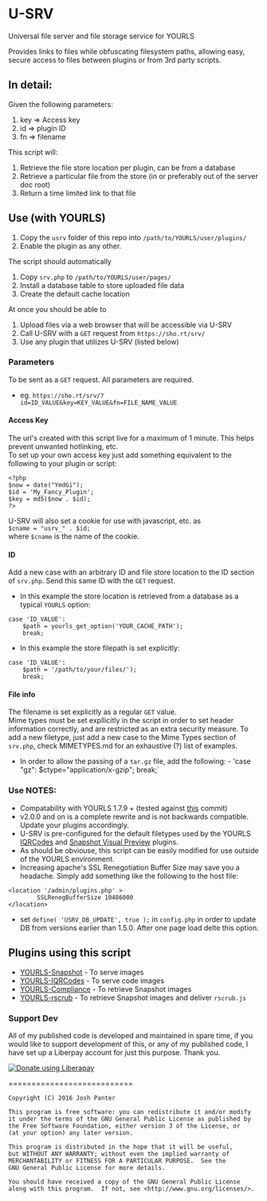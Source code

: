 # U-SRV
Universal file server and file storage service for YOURLS

Provides links to files while obfuscating filesystem paths, allowing easy, secure access to files between plugins or from 3rd party scripts.

## In detail:
Given the following parameters:

1. key => Access key
2. id  => plugin ID
3. fn  => filename

This script will:

1. Retrieve the file store location per plugin, can be from a database
2. Retrieve a particular file from the store (in or preferably out of the server doc root)
3. Return a time limited link to that file

## Use (with YOURLS)
1. Copy the `usrv` folder of this repo into `/path/to/YOURLS/user/plugins/`
2. Enable the plugin as any other.

The script should automatically
1. Copy  `srv.php` to `/path/to/YOURLS/user/pages/`
2. Install a database table to store uploaded file data
3. Create the default cache location

At once you should be able to
1. Upload files via a web browser that will be accessible via U-SRV
2. Call U-SRV with a `GET` request from `https://sho.rt/srv/`
3. Use any plugin that utilizes U-SRV (listed below)

### Parameters
To be sent as a `GET` request. All parameters are required.
  - eg. `https://sho.rt/srv/?id=ID_VALUE&key=KEY_VALUE&fn=FILE_NAME_VALUE`

#### Access Key
The url's created with this script live for a maximum of 1 minute. This helps prevent unwanted hotlinking, etc.  
To set up your own access key just add something equivalent to the following to your plugin or script:

```
<?php
$now = date("YmdGi");
$id = 'My_Fancy_Plugin';
$key = md5($now . $id);
?>
```
U-SRV will also set a cookie for use with javascript, etc. as  
`$cname = "usrv_" . $id;`  
where `$cname` is the name of the cookie.

#### ID
Add a new case with an arbitrary ID and file store location to the ID section of `srv.php`. Send this same ID with the `GET` request.

* In this example the store location is retrieved from a database as a typical `YOURLS` option:
```
case 'ID_VALUE':
	$path = yourls_get_option('YOUR_CACHE_PATH');
	break;
```
* In this example the store filepath is set explicitly:
```
case 'ID_VALUE':
	$path = '/path/to/your/files/');
	break;
```

#### File info
The filename is set explicitly as a regular `GET` value.  
Mime types must be set expllicitly in the script in order to set header information correctly, and are restricted as an extra security measure. 
To add a new filetype, just add a new case to the Mime Types section of `srv.php`, check MIMETYPES.md for an exhaustive (?) list of examples.
* In order to allow the passing of a `tar.gz` file, add the following:
		- 'case "gz": $ctype="application/x-gzip"; break;`

### Use NOTES:
* Compatability with YOURLS 1.7.9 + (tested against [this](https://github.com/YOURLS/YOURLS/commit/cab0c150a0ce2b0f8775a029c6b47fa98d69598b) commit)
* v2.0.0 and on is a complete rewrite and is not backwards compatible. Update your plugins accordingly.
* U-SRV is pre-configured for the default filetypes used by the YOURLS [IQRCodes](https://github.com/joshp23/YOURLS-IQRCodes) and [Snapshot Visual Preview](https://github.com/joshp23/YOURLS-Snapshot) plugins. 
* As should be obviouse, this script can be easily modified for use outside of the YOURLS environment.
* Increasing apache's SSL Renegotiation Buffer Size may save you a headache. Simply add something like the following to the host file:
```
<location '/admin/plugins.php' >
	  	SSLRenegBufferSize 10486000
</location>
```
- set `define( 'USRV_DB_UPDATE', true );` in `config.php` in order to update DB from versions earlier than 1.5.0. After one page load delte this option.
## Plugins using this script
* [YOURLS-Snapshot](https://github.com/joshp23/YOURLS-Snapshot) - To serve images
* [YOURLS-IQRCodes](https://github.com/joshp23/YOURLS-IQRCodes) - To serve code images
* [YOURLS-Compliance](https://github.com/joshp23/YOURLS-Compliance) - To retrieve Snapshot images
* [YOURLS-rscrub](https://github.com/joshp23/YOURLS-rscrub) - To retrieve Snapshot images and deliver `rscrub.js`

### Support Dev
All of my published code is developed and maintained in spare time, if you would like to support development of this, or any of my published code, I have set up a Liberpay account for just this purpose. Thank you.

<noscript><a href="https://liberapay.com/joshu42/donate"><img alt="Donate using Liberapay" src="https://liberapay.com/assets/widgets/donate.svg"></a></noscript>

===========================

    Copyright (C) 2016 Josh Panter

    This program is free software: you can redistribute it and/or modify
    it under the terms of the GNU General Public License as published by
    the Free Software Foundation, either version 3 of the License, or
    (at your option) any later version.

    This program is distributed in the hope that it will be useful,
    but WITHOUT ANY WARRANTY; without even the implied warranty of
    MERCHANTABILITY or FITNESS FOR A PARTICULAR PURPOSE.  See the
    GNU General Public License for more details.

    You should have received a copy of the GNU General Public License
    along with this program.  If not, see <http://www.gnu.org/licenses/>.

